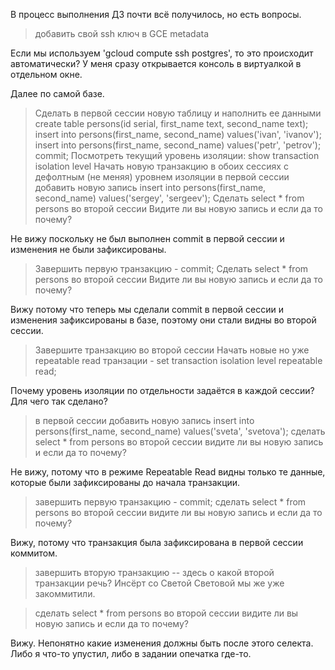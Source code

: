 В процесс выполнения ДЗ почти всё получилось, но есть вопросы.

> добавить свой ssh ключ в GCE metadata

Если мы используем 'gcloud compute ssh postgres', то это происходит автоматически? У меня сразу открывается консоль в виртуалкой в отдельном окне.

Далее по самой базе.

> Сделать в первой сессии новую таблицу и наполнить ее данными create table persons(id serial, first_name text, second_name text); insert into persons(first_name, second_name) values('ivan', 'ivanov'); insert into persons(first_name, second_name) values('petr', 'petrov'); commit;
> Посмотреть текущий уровень изоляции: show transaction isolation level
> Начать новую транзакцию в обоих сессиях с дефолтным (не меняя) уровнем изоляции в первой сессии добавить новую запись insert into persons(first_name, second_name) values('sergey', 'sergeev');
> Сделать select * from persons во второй сессии
> Видите ли вы новую запись и если да то почему?

Не вижу поскольку не был выполнен commit в первой сессии и изменения не были зафиксированы.

> Завершить первую транзакцию - commit;
> Сделать select * from persons во второй сессии
> Видите ли вы новую запись и если да то почему?

Вижу потому что теперь мы сделали commit в первой сессии и изменения зафиксированы в базе, поэтому они стали видны во второй сессии.

> Завершите транзакцию во второй сессии
> Начать новые но уже repeatable read транзации - set transaction isolation level repeatable read;

Почему уровень изоляции по отдельности задаётся в каждой сессии? Для чего так сделано?

> в первой сессии добавить новую запись insert into persons(first_name, second_name) values('sveta', 'svetova');
> сделать select * from persons во второй сессии
> видите ли вы новую запись и если да то почему?

Не вижу, потому что в режиме Repeatable Read видны только те данные, которые были зафиксированы до начала транзакции.

> завершить первую транзакцию - commit;
> сделать select * from persons во второй сессии
> видите ли вы новую запись и если да то почему?

Вижу, потому что транзакция была зафиксирована в первой сессии коммитом.

> завершить вторую транзакцию
-- здесь о какой второй транзакции речь? Инсёрт со Светой Световой мы же уже закоммитили.

> сделать select * from persons во второй сессии
> видите ли вы новую запись и если да то почему? 

Вижу. Непонятно какие изменения должны быть после этого селекта. Либо я что-то упустил, либо в задании опечатка где-то.
